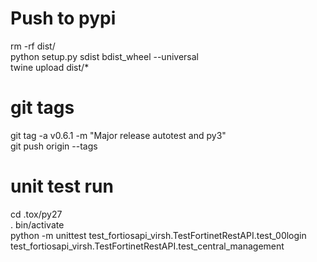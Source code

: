 # Push to pypi
rm -rf dist/ <br>
python setup.py sdist bdist_wheel --universal <br>
twine upload dist/* <br>

# git tags
git tag -a v0.6.1 -m "Major release autotest and py3" <br>
git push origin --tags <br>

# unit test run
cd .tox/py27 <br>
. bin/activate  <br>
python -m unittest test_fortiosapi_virsh.TestFortinetRestAPI.test_00login test_fortiosapi_virsh.TestFortinetRestAPI.test_central_management
